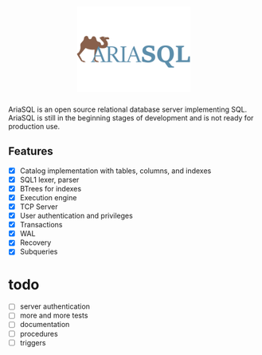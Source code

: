 <div>
    <h1 align="center"><img width="228" src="artwork/ariasql-logov1.png"></h1>
</div>

AriaSQL is an open source relational database server implementing SQL.
AriaSQL is still in the beginning stages of development and is not ready for production use.


## Features
- [x] Catalog implementation with tables, columns, and indexes
- [x] SQL1 lexer, parser
- [x] BTrees for indexes
- [x] Execution engine
- [x] TCP Server
- [x] User authentication and privileges
- [x] Transactions
- [x] WAL
- [x] Recovery
- [x] Subqueries

# todo
- [ ] server authentication
- [ ] more and more tests
- [ ] documentation
- [ ] procedures
- [ ] triggers